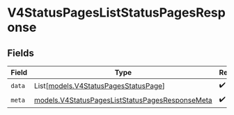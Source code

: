 # V4StatusPagesListStatusPagesResponse


## Fields

| Field                                                                                                    | Type                                                                                                     | Required                                                                                                 | Description                                                                                              |
| -------------------------------------------------------------------------------------------------------- | -------------------------------------------------------------------------------------------------------- | -------------------------------------------------------------------------------------------------------- | -------------------------------------------------------------------------------------------------------- |
| `data`                                                                                                   | List[[models.V4StatusPagesStatusPage](../models/v4statuspagesstatuspage.md)]                             | :heavy_check_mark:                                                                                       | N/A                                                                                                      |
| `meta`                                                                                                   | [models.V4StatusPagesListStatusPagesResponseMeta](../models/v4statuspagesliststatuspagesresponsemeta.md) | :heavy_check_mark:                                                                                       | N/A                                                                                                      |